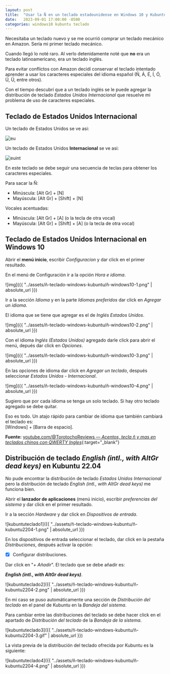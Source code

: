 ```yaml
---
layout: post
title:  "Usar la Ñ en un teclado estadounidense en Windows 10 y Kubuntu 22.04"
date:   2023-09-01 17:00:00 -0500
categories: windows10 kubuntu teclado
---
```


Necesitaba un teclado nuevo y se me ocurrió comprar un teclado mecánico en Amazon. Sería mi primer teclado mecánico.

Cuando llegó lo noté raro. Al verlo detenidamente noté que **no** era un teclado latinoamericano, era un teclado inglés.

Para evitar conflictos con Amazon decidí conservar el teclado intentado aprender a usar los caracteres especiales del idioma español (Ñ, Á, É, Í, Ó, Ú, Ü, entre otros).

Con el tiempo descubrí que a un teclado inglés se le puede agregar la distribución de teclado *Estados Unidos Internacional* que resuelve mi problema de uso de caracteres especiales.

## Teclado de Estados Unidos Internacional

Un teclado de Estados Unidos se ve asi:

![eu](https://upload.wikimedia.org/wikipedia/commons/thumb/5/51/KB_United_States-NoAltGr.svg/2560px-KB_United_States-NoAltGr.svg.png)

Un teclado de Estados Unidos **Internacional** se ve asi:

![euint](https://upload.wikimedia.org/wikipedia/commons/thumb/2/22/KB_US-International.svg/2560px-KB_US-International.svg.png)

En este teclado se debe seguir una secuencia de teclas para obtener los caracteres especiales.

Para sacar la Ñ:
* Minúscula: [Alt Gr] + [N]
* Mayúscula: [Alt Gr] + [Shift] + [N]

Vocales acentuadas:
* Minúscula: [Alt Gr] + [A] (o la tecla de otra vocal) 
* Mayúscula: [Alt Gr] + [Shift] + [A] (o la tecla de otra vocal)

## Teclado de Estados Unidos Internacional en Windows 10

Abrir el **menú inicio**, escribir *Configuracion* y dar click en el primer resultado.

En el menú de Configuración ir a la opción *Hora e idioma*.

![img]({{ "../assets/ñ-teclado-windows-kubuntu/ñ-windows10-1.png" | absolute_url }})

Ir a la sección *Idioma* y en la parte *Idiomas preferidos* dar click en *Agregar un idioma*.

El idioma que se tiene que agregar es el de *Inglés Estados Unidos*.

![img]({{ "../assets/ñ-teclado-windows-kubuntu/ñ-windows10-2.png" | absolute_url }})

Con el idioma *Inglés (Estados Unidos)* agregado darle click para abrir el menú, depués dar click en *Opciones*.

![img]({{ "../assets/ñ-teclado-windows-kubuntu/ñ-windows10-3.png" | absolute_url }})

En las opciones de idioma dar click en *Agregar un teclado*, después seleccionar *Estados Unidos - Internacional*.

![img]({{ "../assets/ñ-teclado-windows-kubuntu/ñ-windows10-4.png" | absolute_url }})

Sugiero que por cada idioma se tenga un solo teclado. Si hay otro teclado agregado se debe quitar.

Eso es todo. Un atajo rápido para cambiar de idioma que también cambiará el teclado es: <br>
[Windows] + [Barra de espacio].

**Fuente:** [youtube.com/@TorotochoReviews &mdash; *Acentos, tecla ñ y mas en teclados chinos con QWERTY Ingles*](https://www.youtube.com/watch?v=F7q7ZG9cKlA){:target="_blank"}


## Distribución de teclado *English (intl., with AltGr dead keys)* en Kubuntu 22.04

No pude encontrar la distribución de teclado *Estados Unidos Internacional* pero la distribución de teclado *English (intl., with AltGr dead keys)* me funciona bien.

Abrir el **lanzador de aplicaciones** (menú inicio), escribir *preferencias del sistema* y dar click en el primer resultado.

Ir a la sección *Hardware* y dar click en *Dispositivos de entrada*.

![kubuntuteclado1]({{ "../assets/ñ-teclado-windows-kubuntu/ñ-kubuntu2204-1.png" | absolute_url }})

En los dispositivos de entrada seleccionar el teclado, dar click en la pestaña *Distribuciones*, después activar la opción:

* [X] Configurar distribuciones.

Dar click en "*+ Añadir*". El teclado que se debe añadir es:

***English (intl., with AltGr dead keys)***.

![kubuntuteclado2]({{ "../assets/ñ-teclado-windows-kubuntu/ñ-kubuntu2204-2.png" | absolute_url }})

En mi caso se puso automáticamente una sección de *Distribución del teclado* en el panel de Kubuntu en la *Bandeja del sistema*.

Para cambiar entre las distribuciones del teclado se debe hacer click en el apartado de *Distribución del teclado* de la *Bandeja de la sistema*.

![kubuntuteclado3]({{ "../assets/ñ-teclado-windows-kubuntu/ñ-kubuntu2204-3.gif" | absolute_url }})

La vista previa de la distribución del teclado ofrecida por Kubuntu es la siguiente:

![kubuntuteclado4]({{ "../assets/ñ-teclado-windows-kubuntu/ñ-kubuntu2204-4.png" | absolute_url }})